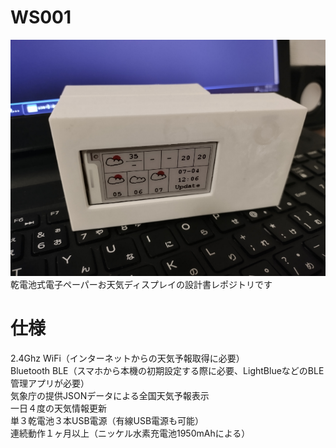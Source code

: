 # WS001  
![Top Image](/other/top.png)  
乾電池式電子ペーパーお天気ディスプレイの設計書レポジトリです  

# 仕様  
2.4Ghz WiFi（インターネットからの天気予報取得に必要）  
Bluetooth BLE（スマホから本機の初期設定する際に必要、LightBlueなどのBLE管理アプリが必要）  
気象庁の提供JSONデータによる全国天気予報表示  
一日４度の天気情報更新  
単３乾電池３本USB電源（有線USB電源も可能）  
連続動作１ヶ月以上（ニッケル水素充電池1950mAhによる）  
